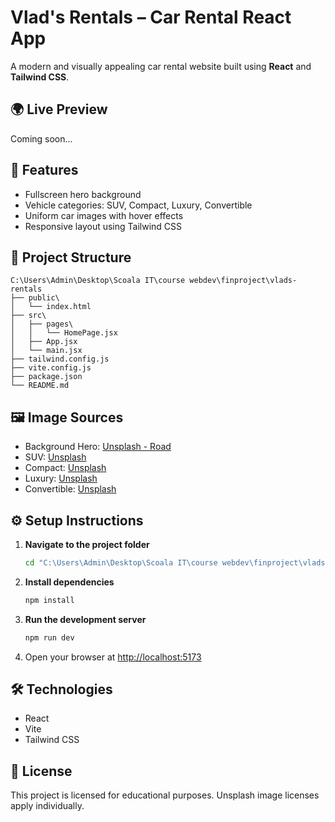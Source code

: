 
# Vlad's Rentals – Car Rental React App

A modern and visually appealing car rental website built using **React** and **Tailwind CSS**.

## 🌍 Live Preview
Coming soon...

## 🚀 Features

- Fullscreen hero background
- Vehicle categories: SUV, Compact, Luxury, Convertible
- Uniform car images with hover effects
- Responsive layout using Tailwind CSS

## 📁 Project Structure

```
C:\Users\Admin\Desktop\Scoala IT\course webdev\finproject\vlads-rentals
├── public\
│   └── index.html
├── src\
│   ├── pages\
│   │   └── HomePage.jsx
│   ├── App.jsx
│   └── main.jsx
├── tailwind.config.js
├── vite.config.js
├── package.json
└── README.md
```

## 🖼️ Image Sources

- Background Hero: [Unsplash - Road](https://images.unsplash.com/photo-1494526585095-c41746248156?auto=format&fit=crop&w=1470&q=80)
- SUV: [Unsplash](https://images.unsplash.com/photo-1503376780353-7e6692767b70?auto=format&fit=crop&w=800&q=80)
- Compact: [Unsplash](https://images.unsplash.com/photo-1549924231-f129b911e442?auto=format&fit=crop&w=800&q=80)
- Luxury: [Unsplash](https://images.unsplash.com/photo-1502877338535-766e1452684a?auto=format&fit=crop&w=800&q=80)
- Convertible: [Unsplash](https://images.unsplash.com/photo-1468071174046-657d9d351a40?auto=format&fit=crop&w=800&q=80)

## ⚙️ Setup Instructions

1. **Navigate to the project folder**  
   ```bash
   cd "C:\Users\Admin\Desktop\Scoala IT\course webdev\finproject\vlads-rentals"
   ```

2. **Install dependencies**  
   ```bash
   npm install
   ```

3. **Run the development server**  
   ```bash
   npm run dev
   ```

4. Open your browser at [http://localhost:5173](http://localhost:5173)

## 🛠️ Technologies

- React
- Vite
- Tailwind CSS

## 📄 License

This project is licensed for educational purposes. Unsplash image licenses apply individually.
